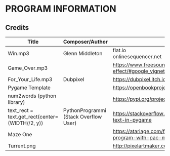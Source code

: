 # PROGRAM INFORMATION

## Credits

| Title                                           | Composer/Author                       | Websites                                                     |
| ----------------------------------------------- | ------------------------------------- | ------------------------------------------------------------ |
| Win.mp3                                         | Glenn Middleton                       | flat.io<br />onlinesequencer.net                             |
| Game_Over.mp3                                   |                                       | https://www.freesoundslibrary.com/game-over-piano-sound-effect/#google_vignette |
| For_Your_Life.mp3                               | Dubpixel                              | https://dubpixel.itch.io/pixel-madness-music-pack            |
| Pygame Template                                 |                                       | https://openbookproject.net/thinkcs/python/english3e/pygame.html |
| num2words (python library)                      |                                       | https://pypi.org/project/num2words/                          |
| text_rect = text.get_rect(center=(WIDTH//2, y)) | PythonProgrammi (Stack Overflow User) | https://stackoverflow.com/questions/23982907/how-to-center-text-in-pygame |
| Maze One                                        |                                       | https://atariage.com/forums/topic/185667-maze-example-program-with-pac-man-style-sprite/ |
| Turrent.png                                     |                                       | http://pixelartmaker.com/gallery?after=663863                |

